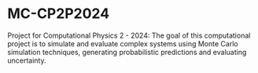 # MC-CP2P2024
Project for Computational Physics 2 - 2024: The goal of this computational project is to simulate and evaluate complex systems using Monte Carlo simulation techniques, generating probabilistic predictions and evaluating uncertainty. 
